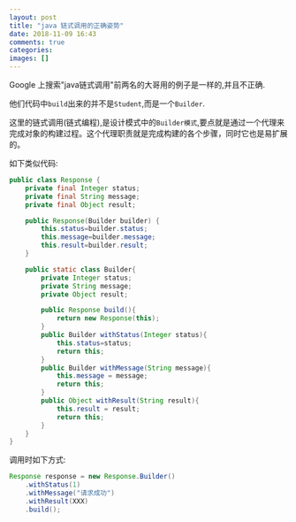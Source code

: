 ```yaml
---
layout: post
title: "java 链式调用的正确姿势"
date: 2018-11-09 16:43
comments: true
categories: 
images: []
---
```


Google 上搜索"java链式调用"前两名的大哥用的例子是一样的,并且不正确.

他们代码中`build`出来的并不是`Student`,而是一个`Builder`.

这里的链式调用(链式编程),是设计模式中的`Builder模式`,要点就是通过一个代理来完成对象的构建过程。这个代理职责就是完成构建的各个步骤，同时它也是易扩展的。

如下类似代码:

``` java
public class Response {
    private final Integer status;
    private final String message;
    private final Object result;

    public Response(Builder builder) {
        this.status=builder.status;
        this.message=builder.message;
        this.result=builder.result;
    }

    public static class Builder{
        private Integer status;
        private String message;
        private Object result;

        public Response build(){
            return new Response(this);
        }
        public Builder withStatus(Integer status){
            this.status=status;
            return this;
        }
        public Builder withMessage(String message){
            this.message = message;
            return this;
        }
        public Object withResult(String result){
            this.result = result;
            return this;
        }
    }
}
```

调用时如下方式:

``` java
Response response = new Response.Builder()
	.withStatus(1)
	.withMessage("请求成功")
	.withResult(XXX)
	.build();
```
